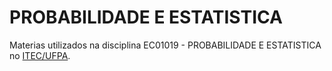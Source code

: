 # PROBABILIDADE E ESTATISTICA

Materias utilizados na disciplina EC01019 - PROBABILIDADE E ESTATISTICA no [ITEC/UFPA](www.itec.ufpa.br).
